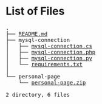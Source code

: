 # List of Files

<pre>
.  
├── <a href="README.md" download>README.md</a>  
├── mysql-connection
│   ├── <a href="mysql-connection/mysql-connection.cs" download>mysql-connection.cs</a>
│   ├── <a href="mysql-connection/mysql-connection.php" download>mysql-connection.php</a>
│   ├── <a href="mysql-connection/mysql-connection.py" download>mysql-connection.py</a>
│   └── <a href="mysql-connection/requirements.txt" download>requirements.txt</a>
│
└── personal-page
    └── <a href="personal-page/personal-page.zip" download>personal-page.zip</a>

2 directory, 6 files
</pre>